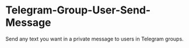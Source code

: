 # Telegram-Group-User-Send-Message
Send any text you want in a private message to users in Telegram groups.
